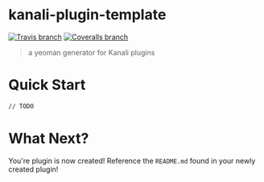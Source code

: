 # kanali-plugin-template

[![Travis branch](https://img.shields.io/travis/northwesternmutual/kanali-plugin-template/master.svg?style=flat-square)](https://travis-ci.org/northwesternmutual/kanali-plugin-template.svg?branch=master) [![Coveralls branch](https://img.shields.io/coveralls/northwesternmutual/kanali-plugin-template/master.svg?style=flat-square)](https://coveralls.io/github/northwesternmutual/kanali-plugin-template?branch=master)

> a yeoman generator for Kanali plugins

# Quick Start

```sh
// TODO
```

# What Next?
You're plugin is now created! Reference the `README.md` found in your newly created plugin!


